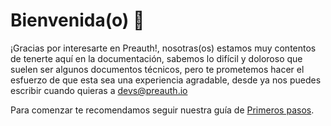 # Bienvenida(o) 🖖

¡Gracias por interesarte en Preauth!, nosotras(os) estamos muy contentos de tenerte aquí en la documentación, sabemos lo difícil y doloroso que suelen ser algunos documentos técnicos, pero te prometemos hacer el esfuerzo de que esta sea una experiencia agradable, desde ya nos puedes escribir cuando quieras a [devs@preauth.io](mailto:devs@preauth.io)

Para comenzar te recomendamos seguir nuestra guía de [Primeros pasos](primeros-pasos.md).
